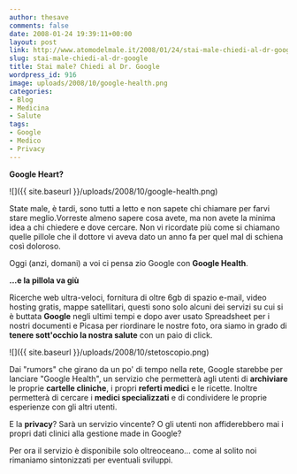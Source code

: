 ```yaml
---
author: thesave
comments: false
date: 2008-01-24 19:39:11+00:00
layout: post
link: http://www.atomodelmale.it/2008/01/24/stai-male-chiedi-al-dr-google/
slug: stai-male-chiedi-al-dr-google
title: Stai male? Chiedi al Dr. Google
wordpress_id: 916
image: uploads/2008/10/google-health.png
categories:
- Blog
- Medicina
- Salute
tags:
- Google
- Medico
- Privacy
---
```


**Google Heart?**

![]({{ site.baseurl }}/uploads/2008/10/google-health.png)

State male, è tardi, sono tutti a letto e non sapete chi chiamare per farvi stare meglio.Vorreste almeno sapere cosa avete, ma non avete la minima idea a chi chiedere e dove cercare. Non vi ricordate più come si chiamano quelle pillole che il dottore vi aveva dato un anno fa per quel mal di schiena così doloroso.

Oggi (anzi, domani) a voi ci pensa zio Google con **Google Health**.

**...e la pillola va giù**

Ricerche web ultra-veloci, fornitura di oltre 6gb di spazio e-mail, video hosting gratis, mappe satellitari, questi sono solo alcuni dei servizi su cui si è buttata **Google** negli ultimi tempi e dopo aver usato Spreadsheet per i nostri documenti e Picasa per riordinare le nostre foto, ora siamo in grado di **tenere sott'occhio la nostra salute** con un paio di click.

![]({{ site.baseurl }}/uploads/2008/10/stetoscopio.png)

Dai "rumors" che girano da un po' di tempo nella rete, Google starebbe per lanciare "Google Health", un servizio che permetterà agli utenti di **archiviare** le proprie **cartelle cliniche**, i propri **referti medici** e le ricette. Inoltre permetterà di cercare i **medici specializzati** e di condividere le proprie esperienze con gli altri utenti.

E la **privacy**? Sarà un servizio vincente? O gli utenti non affiderebbero mai i propri dati clinici alla gestione made in Google?

Per ora il servizio è disponibile solo oltreoceano... come al solito noi rimaniamo sintonizzati per eventuali sviluppi.

